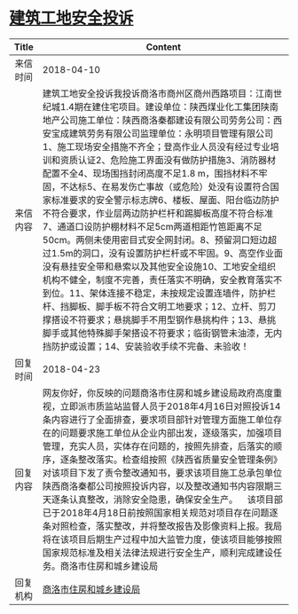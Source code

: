 # <a href="http://www.shangluo.gov.cn/zmhd/ldxxxx.jsp?urltype=leadermail.LeaderMailContentUrl&wbtreeid=1112&leadermailid=4642">建筑工地安全投诉</a>
|Title|Content|
|:---:|---|
|来信时间|2018-04-10|
|来信内容|建筑工地安全投诉我投诉商洛市商州区商州西路项目：江南世纪城1.4期在建住宅项目。建设单位：陕西煤业化工集团陕南地产公司施工单位：陕西商洛秦都建设有限公司劳务公司：西安宝成建筑劳务有限公司监理单位：永明项目管理有限公司1、施工现场安全措施不齐全；登高作业人员没有经过专业培训和资质认证2、危险施工界面没有做防护措施3、消防器材配置不全4、现场围挡封闭高度不足1.8 m，围挡材料不牢固，不达标5、在易发伤亡事故（或危险）处没有设置符合国家标准要求的安全警示标志牌6、楼板、屋面、阳台临边防护不符合要求，作业层两边防护栏杆和踢脚板高度不符合标准7、通道口设防护棚材料不足5cm两道相距竹笆距离不足50cm。两侧未使用密目式安全网封闭。8、预留洞口短边超过1.5m的洞口，没有设置防护栏杆或不牢固。9、高空作业面没有悬挂安全带和悬索以及其他安全设施10、工地安全组织机构不健全，制度不完善，责任落实不明确，安全教育落实不到位。11、架体连接不稳定，未按规定设置连墙件，防护栏杆、挡脚板、脚手板不符合文明工地要求；12、立杆、剪刀撑搭设不符要求；悬挑脚手不用型钢作悬挑构件；13、悬挑脚手或其他特殊脚手架搭设不符要求；临街钢管未油漆，无内挡防护或设置；14、安装验收手续不完备、未验收！|
|回复时间|2018-04-23|
|回复内容|网友你好，你反映的问题商洛市住房和城乡建设局政府高度重视，立即派市质监站监督人员于2018年4月16日对照投诉14条内容进行了全面排查，要求项目部针对管理方面施工单位存在的问题要求施工单位从企业内部出发，逐级落实，加强项目管理，充实人员，实体存在问题的，按照先排查，后落实的顺序，逐条整改落实。检查组按照《陕西省质量安全管理条例》对该项目下发了责令整改通知书，要求该项目施工总承包单位陕西商洛秦都公司按照投诉内容，以及整改通知书内容限期三天逐条认真整改，消除安全隐患，确保安全生产。    该项目部已于2018年4月18日前按照国家相关规范对项目存在问题逐条对照检查，落实整改，并将整改报告及影像资料上报。我局将在该项目后期生产过程中加大监管力度，使该项目能够按照国家规范标准及相关法律法规进行安全生产，顺利完成建设任务。商洛市住房和城乡建设局|
|回复机构|<a href="../../categories/agencies/商洛市住房和城乡建设局.md">商洛市住房和城乡建设局</a>|
